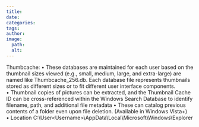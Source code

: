 ```yaml
---
title: 
date: 
categories: 
tags: 
author: 
image:
  path: 
  alt: 
---
```

Thumbcache: 
• These databases are maintained for each user based on the thumbnail sizes viewed (e.g., 
small, medium, large, and extra-large) are named like Thumbcache_256.db. Each 
database file represents thumbnails stored as different sizes or to fit different user 
interface components.  
• Thumbnail copies of pictures can be extracted, and the Thumbnail Cache ID can be 
cross-referenced within the Windows Search Database to identify filename, path, and 
additional file metadata 
• These can catalog previous contents of a folder even upon file deletion. (Available in 
Windows Vista+)  
• Location C:\User\<Username>\AppData\Local\Microsoft\Windows\Explorer
